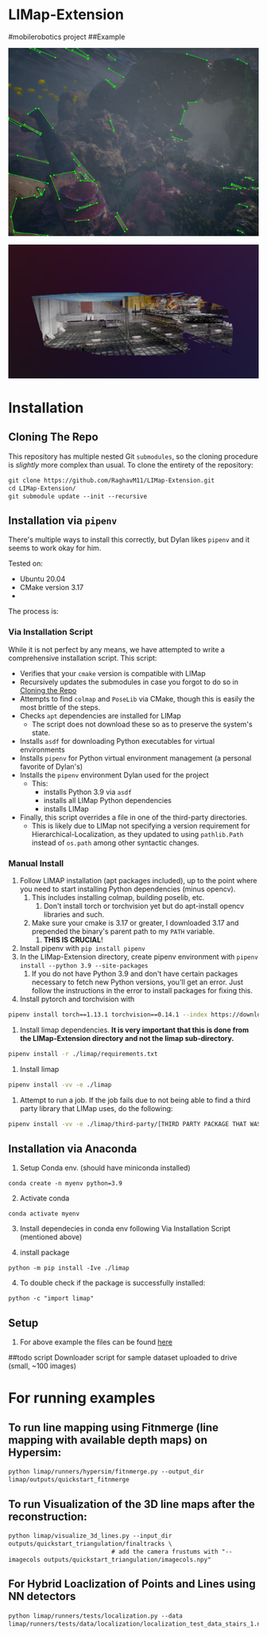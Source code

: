# LIMap-Extension
#mobilerobotics project
##Example

![Image Alt text](/example_images/Ocean_line2D.png  "Ocean_Tartan")


![Image Alt text](example_images/example_pc_vis.png   "Car_Factory")


# Installation

## Cloning The Repo

This repository has multiple nested Git `submodules`, so the cloning procedure is *slightly* more complex than usual. To clone the entirety of the repository:
```
git clone https://github.com/RaghavM11/LIMap-Extension.git
cd LIMap-Extension/
git submodule update --init --recursive
```

## Installation via `pipenv`

There's multiple ways to install this correctly, but Dylan likes `pipenv` and it seems to work okay for him.

Tested on:
- Ubuntu 20.04
- CMake version 3.17
-

The process is:

### Via Installation Script

While it is not perfect by any means, we have attempted to write a comprehensive installation script. This script:
- Verifies that your `cmake` version is compatible with LIMap
- Recursively updates the submodules in case you forgot to do so in [Cloning the Repo](#cloning-the-repo)
- Attempts to find `colmap` and `PoseLib` via CMake, though this is easily the most brittle of the steps.
- Checks `apt` dependencies are installed for LIMap
  - The script does not download these so as to preserve the system's state.
- Installs `asdf` for downloading Python executables for virtual environments
- Installs `pipenv` for Python virtual environment management (a personal favorite of Dylan's)
- Installs the `pipenv` environment Dylan used for the project
  - This:
    -  installs Python 3.9 via `asdf`
    -  installs all LIMap Python dependencies
    -  installs LIMap
- Finally, this script overrides a file in one of the third-party directories.
  - This is likely due to LIMap not specifying a version requirement for Hierarchical-Localization, as they updated to using `pathlib.Path` instead of `os.path` among other syntactic changes.

### Manual Install

1. Follow LIMAP installation (apt packages included), up to the point where you need to start installing Python dependencies (minus opencv).
	1. This includes installing colmap, building poselib, etc.
		1. Don't install torch or torchvision yet but do apt-install opencv libraries and such.
	2. Make sure your cmake is 3.17 or greater, I downloaded 3.17 and prepended the binary's parent path to my `PATH` variable.
		1. **THIS IS CRUCIAL**!
2. Install pipenv with `pip install pipenv`
3. In the LIMap-Extension directory, create pipenv environment with `pipenv install --python 3.9 --site-packages`
   1. If you do not have Python 3.9 and don't have certain packages necessary to fetch new Python versions, you'll get an error. Just follow the instructions in the error to install packages for fixing this.
4. Install pytorch and torchvision with
```bash
pipenv install torch==1.13.1 torchvision==0.14.1 --index https://download.pytorch.org/whl/cu116
```
1. Install limap dependencies. **It is very important that this is done from the LIMap-Extension directory and not the limap sub-directory.**
```bash
pipenv install -r ./limap/requirements.txt
```
1. Install limap
```bash
pipenv install -vv -e ./limap
```
1. Attempt to run a job. If the job fails due to not being able to find a third party library that LIMap uses, do the following:
```bash
pipenv install -vv -e ./limap/third-party/[THIRD PARTY PACKAGE THAT WASN'T FOUND]
```

## Installation via Anaconda

1. Setup Conda env. (should have miniconda installed)
````
conda create -n myenv python=3.9 
````
2. Activate conda 

```
conda activate myenv

```
3. Install dependecies in conda env following Via Installation Script (mentioned above)

4. install package

```
python -m pip install -Ive ./limap 
```

4. To double check if the package is successfully installed:
```
python -c "import limap"
```
## Setup

1. For above example the files can be found [here](https://drive.google.com/drive/folders/1uz8lHUS8D6lQXlfJ6VKLXTvqKEMv0B_E?usp=sharing) 

##todo script
Downloader script for sample dataset uploaded to drive (small, ~100 images)


# For running examples
## To run line mapping using Fitnmerge (line mapping with available depth maps) on Hypersim:
```
python limap/runners/hypersim/fitnmerge.py --output_dir limap/outputs/quickstart_fitnmerge
```

## To run Visualization of the 3D line maps after the reconstruction:

```
python limap/visualize_3d_lines.py --input_dir outputs/quickstart_triangulation/finaltracks \
                             # add the camera frustums with "--imagecols outputs/quickstart_triangulation/imagecols.npy"
```

## For Hybrid Loaclization of Points and Lines using NN detectors

```
python limap/runners/tests/localization.py --data limap/runners/tests/data/localization/localization_test_data_stairs_1.npy
```
